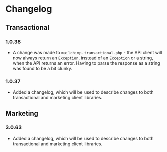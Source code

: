 # Changelog

## Transactional

### 1.0.38
* A change was made to `mailchimp-transactional-php` - the API client will now always return an `Exception`, instead of an `Exception` or a string, when the API returns an error. Having to parse the response as a string was found to be a bit clunky.

### 1.0.37
* Added a changelog, which will be used to describe changes to both transactional and marketing client libraries.

## Marketing

### 3.0.63
* Added a changelog, which will be used to describe changes to both transactional and marketing client libraries.
